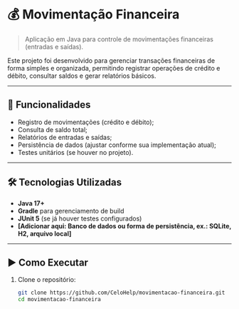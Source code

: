 # 💰 Movimentação Financeira

> Aplicação em Java para controle de movimentações financeiras (entradas e saídas).

Este projeto foi desenvolvido para gerenciar transações financeiras de forma simples e organizada, permitindo registrar operações de crédito e débito, consultar saldos e gerar relatórios básicos.

---

## 🚀 Funcionalidades

- Registro de movimentações (crédito e débito);
- Consulta de saldo total;
- Relatórios de entradas e saídas;
- Persistência de dados (ajustar conforme sua implementação atual);
- Testes unitários (se houver no projeto).

---

## 🛠 Tecnologias Utilizadas

- **Java 17+**
- **Gradle** para gerenciamento de build
- **JUnit 5** (se já houver testes configurados)
- **[Adicionar aqui: Banco de dados ou forma de persistência, ex.: SQLite, H2, arquivo local]**

---

## ▶️ Como Executar

1. Clone o repositório:
   ```bash
   git clone https://github.com/CeloHelp/movimentacao-financeira.git
   cd movimentacao-financeira
